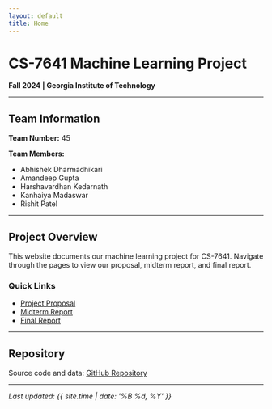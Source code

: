 ```yaml
---
layout: default
title: Home
---
```


# CS-7641 Machine Learning Project

**Fall 2024 | Georgia Institute of Technology**

---

## Team Information

**Team Number:** 45 

**Team Members:**
- Abhishek Dharmadhikari
- Amandeep Gupta
- Harshavardhan Kedarnath
- Kanhaiya Madaswar
- Rishit Patel

---

## Project Overview

This website documents our machine learning project for CS-7641. Navigate through the pages to view our proposal, midterm report, and final report.

### Quick Links

- [Project Proposal](proposal.md)
- [Midterm Report](midterm.md)
- [Final Report](final.md)

---

## Repository

Source code and data: [GitHub Repository](https://github.com/yourusername/your-repo)

---

*Last updated: {{ site.time | date: '%B %d, %Y' }}*
